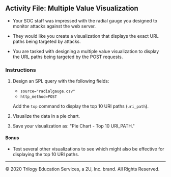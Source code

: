 ## Activity File: Multiple Value Visualization

- Your SOC staff was impressed with the radial gauge you designed to monitor attacks against the web server.

- They would like you create a visualization that displays the exact URL paths being targeted by attacks.

- You are tasked with designing a multiple value visualization to display the URL paths being targeted by the POST requests.

### Instructions

1. Design an SPL query with the following fields:
    - `source="radialgauge.csv"`
    - `http_method=POST`

    Add the `top` command to display the top 10 URI paths (`uri_path`).

2. Visualize the data in a pie chart.

3. Save your visualization as: "Pie Chart - Top 10 URI_PATH."

#### Bonus

- Test several other visualizations to see which might also be effective for displaying the top 10 URI paths.


---
© 2020 Trilogy Education Services, a 2U, Inc. brand. All Rights Reserved.  

